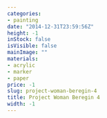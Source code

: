 ```yaml
---
categories:
- painting
date: "2014-12-31T23:59:56Z"
height: -1
inStock: false
isVisible: false
mainImage: ""
materials:
- acrylic
- marker
- paper
price: -1
slug: project-woman-beregin-4
title: Project Woman Beregin 4
width: -1
---
```


